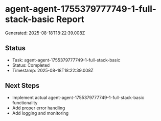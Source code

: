 # agent-agent-1755379777749-1-full-stack-basic Report

Generated: 2025-08-18T18:22:39.008Z

## Status
- Task: agent-agent-1755379777749-1-full-stack-basic
- Status: Completed
- Timestamp: 2025-08-18T18:22:39.008Z

## Next Steps
- Implement actual agent-agent-1755379777749-1-full-stack-basic functionality
- Add proper error handling
- Add logging and monitoring
